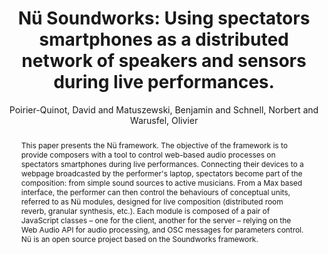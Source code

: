 --- 
title: "Nü Soundworks: Using spectators smartphones as a distributed network of speakers and sensors during live performances." 
abstract: "This paper presents the Nü framework. The objective of the framework is to provide composers with a tool to control web-based audio processes on spectators smartphones during live performances. Connecting their devices to a webpage broadcasted by the performer's laptop, spectators become part of the composition: from simple sound sources to active musicians. From a Max based interface, the performer can then control the behaviours of conceptual units, referred to as Nü modules, designed for live composition (distributed room reverb, granular synthesis, etc.). Each module is composed of a pair of JavaScript classes – one for the client, another for the server – relying on the Web Audio API for audio processing, and OSC messages for parameters control. Nü is an open source project based on the Soundworks framework." 
address: "London" 
author: "Poirier-Quinot, David and Matuszewski, Benjamin and Schnell, Norbert and Warusfel, Olivier"
webAuthor: "David Poirier-Quinot, Benjamin Matuszewski, Norbert Schnell, Olivier Warusfel" 
booktitle: "Proceedings of the International Web Audio Conference" 
editor: "Thalmann, Florian and Ewert, Sebastian" 
month: "Proceedings of the International Web Audio Conference"
pages: "" 
publisher: "Queen Mary University of London" 
series: "WAC '17"
type: "Paper"  
year: "2017" 
id: "2017_63" 
tags: year2017
media: https://youtu.be/BhL3J5hcwNE?t=5488 
pdflink: /_data/papers/pdf/2017/2017_63.pdf
ISSN: 2663-5844
---